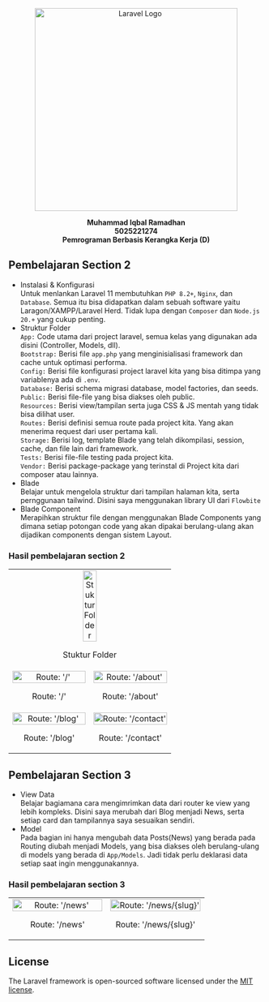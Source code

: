 <p align="center"><a href="https://laravel.com" target="_blank"><img src="https://raw.githubusercontent.com/laravel/art/master/logo-lockup/5%20SVG/2%20CMYK/1%20Full%20Color/laravel-logolockup-cmyk-red.svg" width="400" alt="Laravel Logo"></a></p>


<div align="center"><b>
Muhammad Iqbal Ramadhan <br>
5025221274<br>
Pemrograman Berbasis Kerangka Kerja (D)<br>
</b></div>

## Pembelajaran Section 2
* Instalasi & Konfigurasi<br>
    Untuk menlankan Laravel 11 membutuhkan `PHP 8.2+`, `Nginx`, dan `Database`. Semua itu bisa didapatkan dalam sebuah software yaitu Laragon/XAMPP/Laravel Herd. Tidak lupa dengan `Composer` dan `Node.js 20.+` yang cukup penting.
* Struktur Folder<br>
    `App:` Code utama dari project laravel, semua kelas yang digunakan ada disini (Controller, Models, dll).<br>`Bootstrap:` Berisi file `app.php` yang menginisialisasi framework dan cache untuk optimasi performa.<br>`Config:` Berisi file konfigurasi project laravel kita yang bisa ditimpa yang variablenya ada di `.env`.<br>`Database:` Berisi schema migrasi database, model factories, dan seeds.<br>`Public:` Berisi file-file yang bisa diakses oleh public.<br>`Resources:` Berisi view/tampilan  serta juga CSS & JS mentah yang tidak bisa dilihat user.<br>`Routes:` Berisi definisi semua route pada project kita. Yang akan menerima request dari user pertama kali.<br>`Storage:` Berisi log, template Blade yang telah dikompilasi, session, cache, dan file lain dari framework.<br>`Tests:` Berisi file-file testing pada project kita.<br>`Vendor:` Berisi package-package yang terinstal di Project kita dari composer atau lainnya.
* Blade<br>
    Belajar untuk mengelola struktur dari tampilan halaman kita, serta pernggunaan tailwind. Disini saya menggunakan library UI dari `Flowbite`
* Blade Component<br>
    Merapihkan struktur file dengan menggunakan Blade Components yang dimana setiap potongan code yang akan dipakai berulang-ulang akan dijadikan components dengan sistem Layout.

### Hasil pembelajaran section 2
<table>
  <tr>
    <td align="center" width="50%" colspan="2">
      <img src="https://github.com/user-attachments/assets/b5be6320-342f-4436-9460-cb18f0ea441c" alt="Stuktur Folder" style="width: 30%;">
      <p>Stuktur Folder</p>
    </td>
  <tr>
  </tr>
  <tr>
    <td align="center" width="50%">
      <img src="https://github.com/user-attachments/assets/1f9ce3fc-eb11-4b4e-b628-01754fd0a93c" alt="Route: '/'" style="width: 100%;">
      <p>Route: '/'</p>
    </td>
    <td align="center" width="50%">
      <img src="https://github.com/user-attachments/assets/aeed51b5-a6d0-4cfc-9659-e5e2a6d26813" alt="Route: '/about'" style="width: 100%;">
      <p>Route: '/about'</p>
    </td>
  </tr>
  <tr>
    <td align="center" width="50%">
      <img src="https://github.com/user-attachments/assets/55173b42-06fd-4b22-9bac-c73871e511b6" alt="Route: '/blog'" style="width: 100%;">
      <p>Route: '/blog'</p>
    </td>
    <td align="center" width="50%">
      <img src="https://github.com/user-attachments/assets/baf4db1c-7582-4c0b-81d9-5d06e84701ff" alt="Route: '/contact'" style="width: 100%;">
      <p>Route: '/contact'</p>
    </td>
  </tr>
</table>

## Pembelajaran Section 3
* View Data<br>
    Belajar bagiamana cara mengimrimkan data dari router ke view yang lebih kompleks. Disini saya merubah dari Blog menjadi News, serta setiap card dan tampilannya saya sesuaikan sendiri.
* Model<br>
    Pada bagian ini hanya mengubah data Posts(News) yang berada pada Routing diubah menjadi Models, yang bisa diakses oleh berulang-ulang di models yang berada di `App/Models`. Jadi tidak perlu deklarasi data setiap saat ingin menggunakannya.

### Hasil pembelajaran section 3
<table>
  <tr>
    <td align="center" width="50%">
      <img src="https://github.com/user-attachments/assets/19dcd4a3-b038-4631-8adf-8c9089ba1ece" alt="Route: '/news'" style="width: 100%;">
      <p>Route: '/news'</p>
    </td>
    <td align="center" width="50%">
      <img src="https://github.com/user-attachments/assets/6e00171b-d0e3-4481-92f0-44d0b3b1e321" alt="Route: '/news/{slug}'" style="width: 100%;">
      <p>Route: '/news/{slug}'</p>
    </td>
  </tr>
</table>



## License

The Laravel framework is open-sourced software licensed under the [MIT license](https://opensource.org/licenses/MIT).
